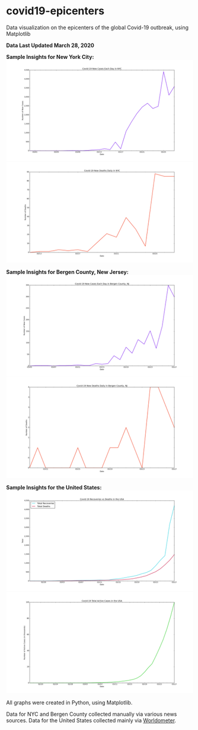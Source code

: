 # covid19-epicenters
Data visualization on the epicenters of the global Covid-19 outbreak, using Matplotlib

**Data Last Updated March 28, 2020**

**Sample Insights for New York City:**
![NYC New Cases Each Day](./nyc/n-nc.png)
![NYC New Deaths Each Day](./nyc/n-nd.png)

**Sample Insights for Bergen County, New Jersey:**
![Bergen County New Cases Each Day](./bergen-county/b-nc.png)
![Bergen County New Deaths Each Day](./bergen-county/b-nd.png)

**Sample Insights for the United States:**
![USA Recoveries vs Deaths](./usa/us-rvd.png)
![USA Active Cases](./usa/us-a.png)

All graphs were created in Python, using Matplotlib.

Data for NYC and Bergen County collected manually via various news sources. Data for the United States collected mainly via [Worldometer](https://www.worldometers.info/coronavirus/country/us/).
